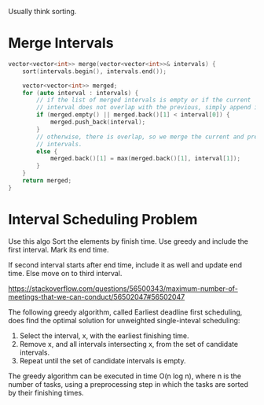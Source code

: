Usually think sorting.

# Merge Intervals

```cpp
vector<vector<int>> merge(vector<vector<int>>& intervals) {
    sort(intervals.begin(), intervals.end());

    vector<vector<int>> merged;
    for (auto interval : intervals) {
        // if the list of merged intervals is empty or if the current
        // interval does not overlap with the previous, simply append it.
        if (merged.empty() || merged.back()[1] < interval[0]) {
            merged.push_back(interval);
        }
        // otherwise, there is overlap, so we merge the current and previous
        // intervals.
        else {
            merged.back()[1] = max(merged.back()[1], interval[1]);
        }
    }
    return merged;
}

```

# Interval Scheduling Problem

Use this algo Sort the elements by finish time. Use greedy and include the first interval. Mark its end time.

If second interval starts after end time, include it as well and update end time. Else move on to third interval.

https://stackoverflow.com/questions/56500343/maximum-number-of-meetings-that-we-can-conduct/56502047#56502047

The following greedy algorithm, called Earliest deadline first scheduling, does find the optimal solution for unweighted single-inteval scheduling:

1. Select the interval, x, with the earliest finishing time.
2. Remove x, and all intervals intersecting x, from the set of candidate intervals.
3. Repeat until the set of candidate intervals is empty.

The greedy algorithm can be executed in time O(n log n), where n is the number of tasks, using a preprocessing step in which the tasks are sorted by their finishing times.
